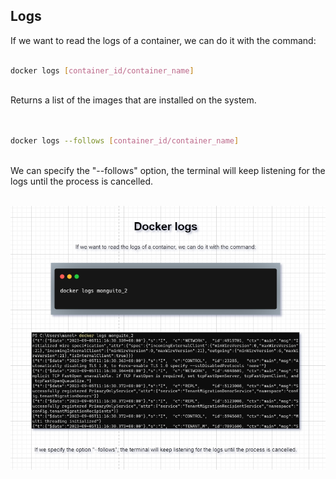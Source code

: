 ## Logs
If we want to read the logs of a container, we can do it with the command:
```bash
ㅤ
docker logs [container_id/container_name]
ㅤ
```
Returns a list of the images that are installed on the system.
<br><br>

```bash
ㅤ
docker logs --follows [container_id/container_name]
ㅤ
```
We can specify the "--follows" option, the terminal will keep listening for the logs until the process is cancelled.
<br><br>

<img src="https://raw.githubusercontent.com/ManelRosPuig/DockerCourse/main/logs/docker%20logs.png">
